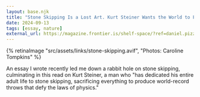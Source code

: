 ```yaml
---
layout: base.njk
title: "Stone Skipping Is a Lost Art. Kurt Steiner Wants the World to Find It."
date: 2024-09-13
tags: [essay, nature]
external_url: https://magazine.frontier.is/shelf-space/?ref=daniel.pizza
---
```


{% retinaImage "src/assets/links/stone-skipping.avif", "Photos: Caroline Tompkins" %}

An essay I wrote recently led me down a rabbit hole on stone skipping, culminating in this read on Kurt Steiner, a man who "has dedicated his entire adult life to stone skipping, sacrificing everything to produce world-record throws that defy the laws of physics."